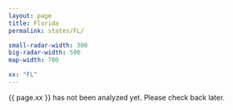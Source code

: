 ```yaml
---
layout: page
title: Florida
permalink: states/FL/

small-radar-width: 300
big-radar-width: 500
map-width: 700

xx: "FL"
---
```


<p>{{ page.xx }} has not been analyzed yet. Please check back later.</p>